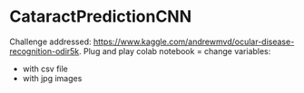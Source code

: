# CataractPredictionCNN

Challenge addressed: https://www.kaggle.com/andrewmvd/ocular-disease-recognition-odir5k.
Plug and play colab notebook = change variables:
- <pathData> with csv file 
- <pathImages> with jpg images
